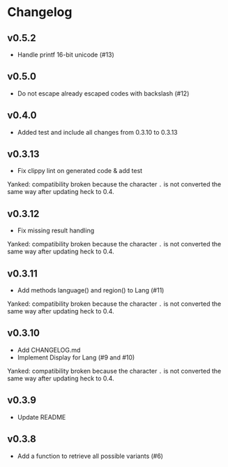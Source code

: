 Changelog
=========

## v0.5.2

- Handle printf 16-bit unicode (#13)

## v0.5.0

- Do not escape already escaped codes with backslash (#12)

## v0.4.0

- Added test and include all changes from 0.3.10 to 0.3.13

## v0.3.13

- Fix clippy lint on generated code & add test

Yanked: compatibility broken because the character `.` is not converted the
same way after updating heck to 0.4.

## v0.3.12

- Fix missing result handling

Yanked: compatibility broken because the character `.` is not converted the
same way after updating heck to 0.4.

## v0.3.11

- Add methods language() and region() to Lang (#11)

Yanked: compatibility broken because the character `.` is not converted the
same way after updating heck to 0.4.

## v0.3.10

- Add CHANGELOG.md
- Implement Display for Lang (#9 and #10)

Yanked: compatibility broken because the character `.` is not converted the
same way after updating heck to 0.4.

## v0.3.9

- Update README

## v0.3.8

- Add a function to retrieve all possible variants (#6)
